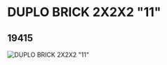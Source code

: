# DUPLO BRICK 2X2X2 "11"
## 19415
![DUPLO BRICK 2X2X2 "11"](https://lc-www-live-s.legocdn.com/media/bricks/5/2/6099609.jpg)